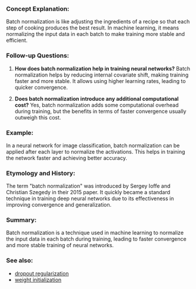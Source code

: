 ### Concept Explanation:
Batch normalization is like adjusting the ingredients of a recipe so that each step
of cooking produces the best result. In machine learning, it means normalizing
the input data in each batch to make training more stable and efficient.

### Follow-up Questions:
1. **How does batch normalization help in training neural networks?**
   Batch normalization helps by reducing internal covariate shift, making
   training faster and more stable. It allows using higher learning rates,
   leading to quicker convergence.

2. **Does batch normalization introduce any additional computational cost?**
   Yes, batch normalization adds some computational overhead during training,
   but the benefits in terms of faster convergence usually outweigh this cost.

### Example:
In a neural network for image classification, batch normalization can be applied
after each layer to normalize the activations. This helps in training the network
faster and achieving better accuracy.

### Etymology and History:
The term "batch normalization" was introduced by Sergey Ioffe and Christian
Szegedy in their 2015 paper. It quickly became a standard technique in training
deep neural networks due to its effectiveness in improving convergence and
generalization.

### Summary:
Batch normalization is a technique used in machine learning to normalize the
input data in each batch during training, leading to faster convergence and
more stable training of neural networks.

### See also:
- [dropout regularization](?concept=dropout+regularization&specialist_role=machine+learning+specialist&target_audience=software+engineer)
- [weight initialization](?concept=weight+initialization&specialist_role=machine+learning+specialist&target_audience=software+engineer)